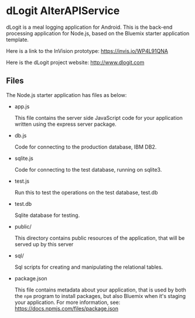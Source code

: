 # dLogit AlterAPIService

dLogit is a meal logging application for Android.  This is the back-end
processing application for Node.js, based on the Bluemix starter application
template.

Here is a link to the InVision prototype:  https://invis.io/WP4L91QNA

Here is the dLogit project website: http://www.dlogit.com

## Files

The Node.js starter application has files as below:

* app.js

	This file contains the server side JavaScript code for your application
	written using the express server package.
	
* db.js

	Code for connecting to the production database, IBM DB2.
	
* sqlite.js

	Code for connecting to the test database, running on sqlite3.
	
* test.js

	Run this to test the operations on the test database, test.db
	
* test.db

	Sqlite database for testing.

* public/

	This directory contains public resources of the application, that will be
	served up by this server
	
* sql/

	Sql scripts for creating and manipulating the relational tables.

* package.json

	This file contains metadata about your application, that is used by both
	the `npm` program to install packages, but also Bluemix when it's
	staging your application.  For more information, see:
	<https://docs.npmjs.com/files/package.json>
